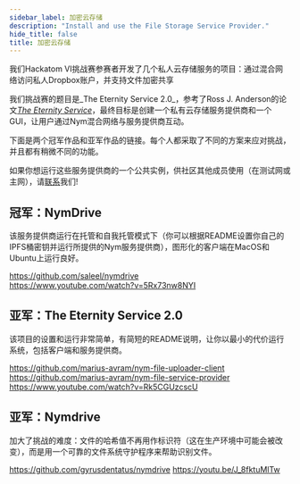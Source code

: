 ```yaml
---
sidebar_label: 加密云存储
description: "Install and use the File Storage Service Provider."
hide_title: false
title: 加密云存储
---
```


我们Hackatom VI挑战赛参赛者开发了几个私人云存储服务的项目：通过混合网络访问私人Dropbox账户，并支持文件加密共享

我们挑战赛的题目是_The Eternity Service 2.0_，参考了Ross J. Anderson的论文[_The Eternity Service_](https://www.cl.cam.ac.uk/~rja14/eternity/eternity.html)，最终目标是创建一个私有云存储服务提供商和一个GUI，让用户通过Nym混合网络与服务提供商互动。

下面是两个冠军作品和亚军作品的链接。每个人都采取了不同的方案来应对挑战，并且都有稍微不同的功能。

如果你想运行这些服务提供商的一个公共实例，供社区其他成员使用（在测试网或主网），请[联系](mailto:max@nymtech.net)我们! 

## 冠军：NymDrive    

该服务提供商运行在托管和自我托管模式下（你可以根据README设置你自己的IPFS桶密钥并运行所提供的Nym服务提供商），图形化的客户端在MacOS和Ubuntu上运行良好。

https://github.com/saleel/nymdrive    
https://www.youtube.com/watch?v=5Rx73nw8NYI

## 亚军：The Eternity Service 2.0    

该项目的设置和运行非常简单，有简短的README说明，让你以最小的代价运行系统，包括客户端和服务提供商。

https://github.com/marius-avram/nym-file-uploader-client
https://github.com/marius-avram/nym-file-service-provider    
https://www.youtube.com/watch?v=Rk5CGUzcscU

## 亚军：Nymdrive    

加大了挑战的难度：文件的哈希值不再用作标识符（这在生产环境中可能会被改变），而是用一个可靠的文件系统守护程序来帮助识别文件。

https://github.com/gyrusdentatus/nymdrive 
https://youtu.be/J_8fktuMlTw